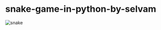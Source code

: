 # snake-game-in-python-by-selvam

![snake](https://user-images.githubusercontent.com/20369800/51984957-ad399c00-24c2-11e9-90f3-201eb408bf22.gif)
